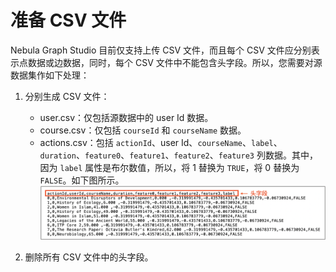 # 准备 CSV 文件

Nebula Graph Studio 目前仅支持上传 CSV 文件，而且每个 CSV 文件应分别表示点数据或边数据，同时，每个 CSV 文件中不能包含头字段。所以，您需要对源数据集作如下处理：

1. 分别生成 CSV 文件：

   - user.csv：仅包括源数据中的 user Id 数据。
   - course.csv：仅包括 `courseId` 和 `courseName` 数据。
   - actions.csv：包括 `actionId`、user Id、`courseName`、`label`、`duration`、`feature0`、`feature1`、`feature2`、`feature3` 列数据。其中，因为 `label` 属性是布尔数值，所以，将 1 替换为 `TRUE`，将 0 替换为 `FALSE`。如下图所示。
  ![action.csv 文件中包含 actionId、userId、courseName、duration、feature0、feature1、feature2、feature3、label 列](docs/figs/st-ug-004.png "带有头字段的 actions.csv 文件")

2. 删除所有 CSV 文件中的头字段。
